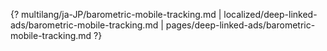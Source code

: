 {? multilang/ja-JP/barometric-mobile-tracking.md | localized/deep-linked-ads/barometric-mobile-tracking.md | pages/deep-linked-ads/barometric-mobile-tracking.md ?}
